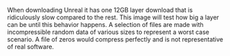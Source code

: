 When downloading Unreal it has one 12GB layer download that is ridiculously slow compared to the rest. This image will test how big a layer can be until this behavior happens.
A selection of files are made with incompressible random data of various sizes to represent a worst case scenario. A file of zeros would compress perfectly and is not representative of real software.